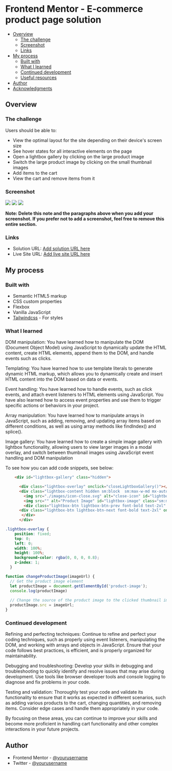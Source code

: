 # Frontend Mentor - E-commerce product page solution


- [Overview](#overview)
  - [The challenge](#the-challenge)
  - [Screenshot](#screenshot)
  - [Links](#links)
- [My process](#my-process)
  - [Built with](#built-with)
  - [What I learned](#what-i-learned)
  - [Continued development](#continued-development)
  - [Useful resources](#useful-resources)
- [Author](#author)
- [Acknowledgments](#acknowledgments)


## Overview

### The challenge

Users should be able to:

- View the optimal layout for the site depending on their device's screen size
- See hover states for all interactive elements on the page
- Open a lightbox gallery by clicking on the large product image
- Switch the large product image by clicking on the small thumbnail images
- Add items to the cart
- View the cart and remove items from it

### Screenshot

![](./images/prodcut%20page-img.png)
![](./images/prodcut%20page-img-2.png)
![](./images/prodcut%20page-img-3.png)


**Note: Delete this note and the paragraphs above when you add your screenshot. If you prefer not to add a screenshot, feel free to remove this entire section.**

### Links

- Solution URL: [Add solution URL here](https://github.com/muubaraq/ecommerce-product-page)
- Live Site URL: [Add live site URL here](https://your-live-site-url.com)

## My process

### Built with

- Semantic HTML5 markup
- CSS custom properties
- Flexbox
- Vanilla JavaScript
- [Tailwindcss](https://tailwindcss.com) - For styles


### What I learned

DOM manipulation: You have learned how to manipulate the DOM (Document Object Model) using JavaScript to dynamically update the HTML content, create HTML elements, append them to the DOM, and handle events such as clicks.

Templating: You have learned how to use template literals to generate dynamic HTML markup, which allows you to dynamically create and insert HTML content into the DOM based on data or events.

Event handling: You have learned how to handle events, such as click events, and attach event listeners to HTML elements using JavaScript. You have also learned how to access event properties and use them to trigger specific actions or behaviors in your project.

Array manipulation: You have learned how to manipulate arrays in JavaScript, such as adding, removing, and updating array items based on different conditions, as well as using array methods like findIndex() and splice().


Image gallery: You have learned how to create a simple image gallery with lightbox functionality, allowing users to view larger images in a modal overlay, and switch between thumbnail images using JavaScript event handling and DOM manipulation

To see how you can add code snippets, see below:

```html
    <div id="lightbox-gallery" class="hidden">

      <div class="lightbox-overlay" onclick="closeLightboxGallery()"></div>
      <div class="lightbox-content hidden sm:block  sm:max-w-md mx-auto">
        <img src="./images/icon-close.svg" alt="close-icon" id="lightbox-image-2" onclick="closeLightboxGallery()"> 
        <img src="" alt="Product Image" id="lightbox-image" class="sm:max-w-sm sm:rounded-lg">
        <div class="lightbox-btn lightbox-btn-prev font-bold text-2xl" onclick="changeLightboxImage(-1)">&#9001;</div>
      <div class="lightbox-btn lightbox-btn-next font-bold text-2xl" onclick="changeLightboxImage(1)">&#9002;  </div>
       </div>
      </div>
```
```css
.lightbox-overlay {
    position: fixed;
    top: 0;
    left: 0;
    width: 100%;
    height: 100%;
    background-color: rgba(0, 0, 0, 0.8);
    z-index: 1;
  }
```
```js
function changeProductImage(imageUrl) {
  // Get the product image element
  let productImage = document.getElementById('product-image');
  console.log(productImage)
  
  // Change the source of the product image to the clicked thumbnail image URL
  productImage.src = imageUrl;
}

```

### Continued development

Refining and perfecting techniques: Continue to refine and perfect your coding techniques, such as properly using event listeners, manipulating the DOM, and working with arrays and objects in JavaScript. Ensure that your code follows best practices, is efficient, and is properly organized for maintainability.

Debugging and troubleshooting: Develop your skills in debugging and troubleshooting to quickly identify and resolve issues that may arise during development. Use tools like browser developer tools and console logging to diagnose and fix problems in your code. 

Testing and validation: Thoroughly test your code and validate its functionality to ensure that it works as expected in different scenarios, such as adding various products to the cart, changing quantities, and removing items. Consider edge cases and handle them appropriately in your code.

By focusing on these areas, you can continue to improve your skills and become more proficient in handling cart functionality and other complex interactions in your future projects.


## Author
- Frontend Mentor - [@yourusername](https://www.frontendmentor.io/profile/muubaraq)
- Twitter - [@yourusername](https://www.twitter.com/muubaraq)
